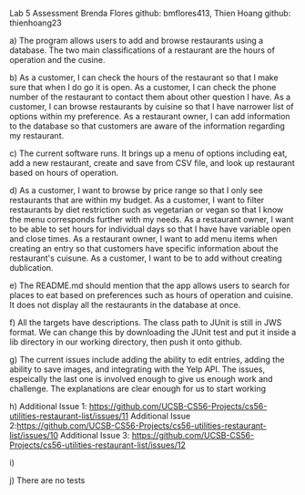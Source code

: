 Lab 5 Assessment
Brenda Flores github: bmflores413, Thien Hoang github: thienhoang23

a) The program allows users to add and browse restaurants using a database. The two main classifications of a restaurant are the hours of operation and the cusine.


b) As a customer, I can check the hours of the restaurant so that I make sure that when I do go it is open.
   As a customer, I can check the phone number of the restaurant to contact them about other question I have.
   As a customer, I can browse restaurants by cuisine so that I have narrower list of options within my preference.
   As a restaurant owner, I can add information to the database so that customers are aware of the information regarding my restaurant.

c) The current software runs. It brings up a menu of options including eat, add a new restaurant, create and save from CSV file, and look up restaurant based on hours of operation.

d) As a customer, I want to browse by price range so that I only see restaurants that are within my budget.
   As a customer, I want to filter restaurants by diet restriction such as vegetarian or vegan so that I know the menu corresponds further with my needs.
   As a restaurant owner, I want to be able to set hours for individual days so that I have have variable open and close times.
   As a restaurant owner, I want to add menu items when creating an entry so that customers have specific information about the restaurant's cuisune.
   As a customer, I want to be to add without creating dublication.
   
e) The README.md should mention that the app allows users to search for places to eat based on preferences such as hours of operation and cuisine. It does not display all the restaurants in the database at once.

f) All the targets have descriptions. The class path to JUnit is still in JWS format. We can change this by downloading the JUnit test and put it inside a lib directory in our working directory, then push it onto github.

g) The current issues include adding the ability to edit entries, adding the ability to save images, and integrating with the Yelp API. The issues, espeically the last one is involved enough to give us enough work and challenge. The explanations are clear enough for us to start working

h) Additional Issue 1: https://github.com/UCSB-CS56-Projects/cs56-utilities-restaurant-list/issues/11
   Additional Issue 2:https://github.com/UCSB-CS56-Projects/cs56-utilities-restaurant-list/issues/10
   Additional Issue 3: https://github.com/UCSB-CS56-Projects/cs56-utilities-restaurant-list/issues/12

i)

j) There are no tests